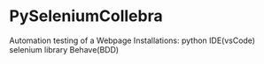 # PySeleniumCollebra
Automation testing of a Webpage
Installations:
python
IDE(vsCode)
selenium library
Behave(BDD)
